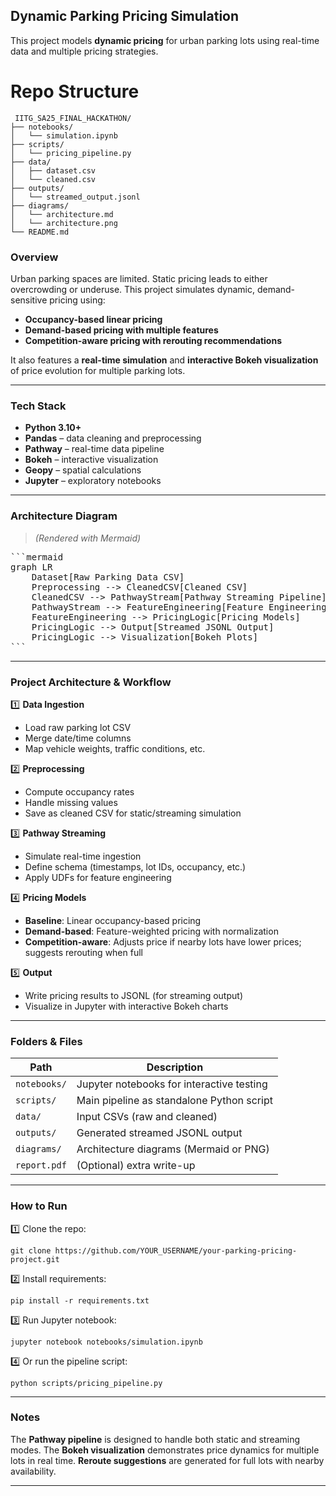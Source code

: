 
## Dynamic Parking Pricing Simulation

This project models **dynamic pricing** for urban parking lots using real-time data and multiple pricing strategies.


#  Repo Structure

```
 IITG_SA25_FINAL_HACKATHON/
├── notebooks/
│   └── simulation.ipynb
├── scripts/
│   └── pricing_pipeline.py
├── data/
│   ├── dataset.csv
│   └── cleaned.csv
├── outputs/
│   └── streamed_output.jsonl
├── diagrams/
│   └── architecture.md
│   └── architecture.png
└── README.md
```

### Overview

Urban parking spaces are limited. Static pricing leads to either overcrowding or underuse. This project simulates dynamic, demand-sensitive pricing using:

* **Occupancy-based linear pricing**
* **Demand-based pricing with multiple features**
* **Competition-aware pricing with rerouting recommendations**

It also features a **real-time simulation** and **interactive Bokeh visualization** of price evolution for multiple parking lots.

---

### Tech Stack

* **Python 3.10+**
* **Pandas** – data cleaning and preprocessing
* **Pathway** – real-time data pipeline
* **Bokeh** – interactive visualization
* **Geopy** – spatial calculations
* **Jupyter** – exploratory notebooks

---

### Architecture Diagram

> *(Rendered with Mermaid)*

<pre>
```mermaid
graph LR
    Dataset[Raw Parking Data CSV]
    Preprocessing --> CleanedCSV[Cleaned CSV]
    CleanedCSV --> PathwayStream[Pathway Streaming Pipeline]
    PathwayStream --> FeatureEngineering[Feature Engineering]
    FeatureEngineering --> PricingLogic[Pricing Models]
    PricingLogic --> Output[Streamed JSONL Output]
    PricingLogic --> Visualization[Bokeh Plots]
```
</pre>

---

### Project Architecture & Workflow

1️⃣ **Data Ingestion**

* Load raw parking lot CSV
* Merge date/time columns
* Map vehicle weights, traffic conditions, etc.

2️⃣ **Preprocessing**

* Compute occupancy rates
* Handle missing values
* Save as cleaned CSV for static/streaming simulation

3️⃣ **Pathway Streaming**

* Simulate real-time ingestion
* Define schema (timestamps, lot IDs, occupancy, etc.)
* Apply UDFs for feature engineering

4️⃣ **Pricing Models**

* **Baseline**: Linear occupancy-based pricing
* **Demand-based**: Feature-weighted pricing with normalization
* **Competition-aware**: Adjusts price if nearby lots have lower prices; suggests rerouting when full

5️⃣ **Output**

* Write pricing results to JSONL (for streaming output)
* Visualize in Jupyter with interactive Bokeh charts

---

### Folders & Files

| Path         | Description                               |
| ------------ | ----------------------------------------- |
| `notebooks/` | Jupyter notebooks for interactive testing |
| `scripts/`   | Main pipeline as standalone Python script |
| `data/`      | Input CSVs (raw and cleaned)              |
| `outputs/`   | Generated streamed JSONL output           |
| `diagrams/`  | Architecture diagrams (Mermaid or PNG)    |
| `report.pdf` | (Optional) extra write-up                 |

---

###  How to Run

1️⃣ Clone the repo:

```
git clone https://github.com/YOUR_USERNAME/your-parking-pricing-project.git
```

2️⃣ Install requirements:

```
pip install -r requirements.txt
```

3️⃣ Run Jupyter notebook:

```
jupyter notebook notebooks/simulation.ipynb
```

4️⃣ Or run the pipeline script:

```
python scripts/pricing_pipeline.py
```

---

### Notes

The **Pathway pipeline** is designed to handle both static and streaming modes.
The **Bokeh visualization** demonstrates price dynamics for multiple lots in real time.
**Reroute suggestions** are generated for full lots with nearby availability.

---
